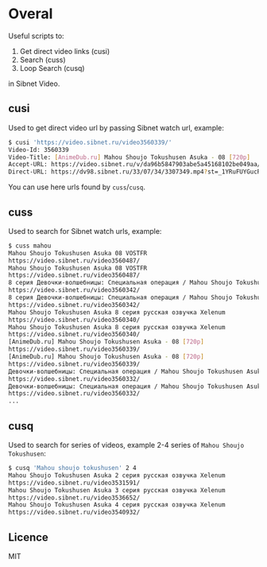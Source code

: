 # Overal

Useful scripts to:

 1. Get direct video links (cusi)
 2. Search (cuss)
 3. Loop Search (cusq)

in Sibnet Video.

## cusi

Used to get direct video url by passing Sibnet watch url, example:

```sh
$ cusi 'https://video.sibnet.ru/video3560339/'
Video-Id: 3560339
Video-Title: [AnimeDub.ru] Mahou Shoujo Tokushusen Asuka - 08 [720p]
Accept-URL: https://video.sibnet.ru/v/da96b5847903abe5a45168102be049aa/3560339.mp4
Direct-URL: https://dv98.sibnet.ru/33/07/34/3307349.mp4?st=_1YRuFUYGucR3tIecVCFNA&e=1551544000&stor=8&noip=1
```
You can use here urls found by `cuss`/`cusq`.

## cuss

Used to search for Sibnet watch urls, example:

```sh
$ cuss mahou
Mahou Shoujo Tokushusen Asuka 08 VOSTFR
https://video.sibnet.ru/video3560487/
Mahou Shoujo Tokushusen Asuka 08 VOSTFR
https://video.sibnet.ru/video3560487/
8 серия Девочки-волшебницы: Специальная операция / Mahou Shoujo Tokushusen Asuka русская озвучка Xelenum
https://video.sibnet.ru/video3560342/
8 серия Девочки-волшебницы: Специальная операция / Mahou Shoujo Tokushusen Asuka русская озвучка Xelenum
https://video.sibnet.ru/video3560342/
Mahou Shoujo Tokushusen Asuka 8 серия русская озвучка Xelenum
https://video.sibnet.ru/video3560340/
Mahou Shoujo Tokushusen Asuka 8 серия русская озвучка Xelenum
https://video.sibnet.ru/video3560340/
[AnimeDub.ru] Mahou Shoujo Tokushusen Asuka - 08 [720p]
https://video.sibnet.ru/video3560339/
[AnimeDub.ru] Mahou Shoujo Tokushusen Asuka - 08 [720p]
https://video.sibnet.ru/video3560339/
Девочки-волшебницы: Специальная операция / Mahou Shoujo Tokushusen Asuka 8 серия (Raw)
https://video.sibnet.ru/video3560332/
Девочки-волшебницы: Специальная операция / Mahou Shoujo Tokushusen Asuka 8 серия (Raw)
https://video.sibnet.ru/video3560332/
...
```

## cusq 

Used to search for series of videos, example 2-4 series of `Mahou Shoujo Tokushusen`:

```sh
$ cusq 'Mahou shoujo tokushusen' 2 4
Mahou Shoujo Tokushusen Asuka 2 серия русская озвучка Xelenum
https://video.sibnet.ru/video3531591/
Mahou Shoujo Tokushusen Asuka 3 серия русская озвучка Xelenum
https://video.sibnet.ru/video3536652/
Mahou Shoujo Tokushusen Asuka 4 серия русская озвучка Xelenum
https://video.sibnet.ru/video3540932/
```

## Licence

MIT


